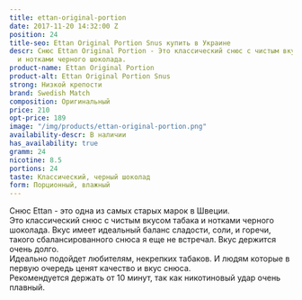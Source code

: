 ```yaml
---
title: ettan-original-portion
date: 2017-11-20 14:32:00 Z
position: 24
title-seo: Ettan Original Portion Snus купить в Украине
descr: Снюс Ettan Original Portion - Это классический снюс с чистым вкусом табака
  и нотками черного шоколада.
product-name: Ettan Original Portion
product-alt: Ettan Original Portion Snus
strong: Низкой крепости
brand: Swedish Match
composition: Оригинальный
price: 210
opt-price: 189
image: "/img/products/ettan-original-portion.png"
availability-descr: В наличии
has_availability: true
gramm: 24
nicotine: 8.5
portions: 24
taste: Классический, черный шоколад
form: Порционный, влажный
---
```


Снюс Ettan - это одна из самых старых марок в Швеции.<br>
Это классический снюс с чистым вкусом табака и нотками черного шоколада. Вкус имеет идеальный баланс сладости, соли, и горечи, такого сбалансированного снюса я еще не встречал. Вкус держится очень долго.<br>
Идеально подойдет любителям, некрепких табаков. И людям которые в первую очередь ценят качество и вкус снюса.<br>
Рекомендуется держать от 10 минут, так как никотиновый удар очень плавный.